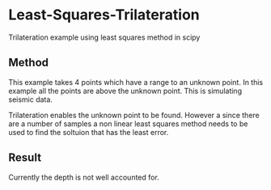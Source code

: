 # Least-Squares-Trilateration
Trilateration example using least squares method in scipy

## Method
This example takes 4 points which have a range to an unknown point. In this example all the points are above the unknown point. This is simulating seismic data. 

Trilateration enables the unknown point to be found. However a since there are a number of samples a non linear least squares method needs to be used to find the soltuion that has the least error. 

## Result
Currently the depth is not well accounted for. 

